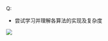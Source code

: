 Q:
* 尝试学习并理解各算法的实现及复杂度

![](https://img-blog.csdn.net/20130920172327687?watermark/2/text/aHR0cDovL2Jsb2cuY3Nkbi5uZXQvem9sYWxhZA==/font/5a6L5L2T/fontsize/400/fill/I0JBQkFCMA==/dissolve/70/gravity/SouthEast)